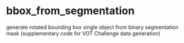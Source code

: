 # bbox_from_segmentation
generate rotated bounding box single object from binary segmentation mask (supplementary code for VOT Challenge data generation)
